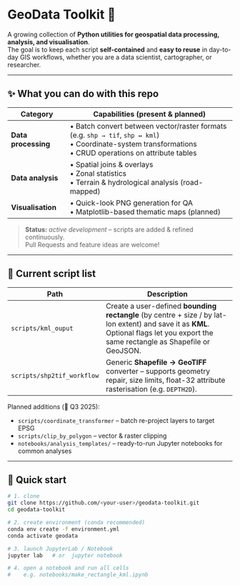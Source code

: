 # GeoData Toolkit 🚀

A growing collection of **Python utilities for geospatial data processing, analysis, and visualisation**.  
The goal is to keep each script **self-contained** and **easy to reuse** in day-to-day GIS workflows, whether you are a data scientist, cartographer, or researcher.

---

## ✨ What you can do with this repo

| Category | Capabilities (present & planned) |
|----------|----------------------------------|
| **Data processing** | • Batch convert between vector/raster formats (e.g. `shp → tif`, `shp ↔ kml`) <br>• Coordinate-system transformations <br>• CRUD operations on attribute tables |
| **Data analysis**   | • Spatial joins & overlays <br>• Zonal statistics <br>• Terrain & hydrological analysis (road-mapped) |
| **Visualisation**   | • Quick-look PNG generation for QA <br>• Matplotlib-based thematic maps (planned) |

> **Status:** _active development_ – scripts are added & refined continuously.  
> Pull Requests and feature ideas are welcome!

---

## 📂 Current script list

| Path | Description |
|------|-------------|
| `scripts/kml_ouput` | Create a user-defined **bounding rectangle** (by centre + size / by lat-lon extent) and save it as **KML**.  Optional flags let you export the same rectangle as Shapefile or GeoJSON. |
| `scripts/shp2tif_workflow` | Generic **Shapefile → GeoTIFF** converter – supports geometry repair, size limits, float-32 attribute rasterisation (e.g. `DEPTH2D`). |

Planned additions (📅 Q3 2025):

* `scripts/coordinate_transformer` – batch re-project layers to target EPSG
* `scripts/clip_by_polygon` – vector & raster clipping
* `notebooks/analysis_templates/` – ready-to-run Jupyter notebooks for common analyses

---

## 🔧 Quick start

```bash
# 1. clone
git clone https://github.com/<your-user>/geodata-toolkit.git
cd geodata-toolkit

# 2. create environment (conda recommended)
conda env create -f environment.yml
conda activate geodata

# 3. launch JupyterLab / Notebook
jupyter lab   # or  jupyter notebook

# 4. open a notebook and run all cells
#    e.g. notebooks/make_rectangle_kml.ipynb


